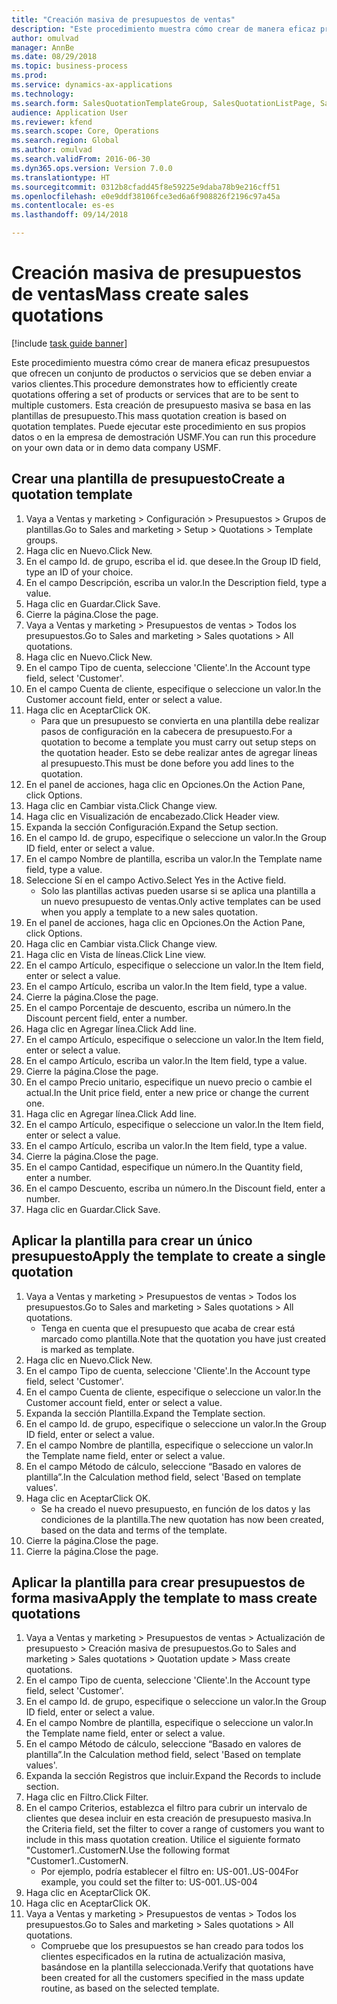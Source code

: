 ```yaml
--- 
title: "Creación masiva de presupuestos de ventas"
description: "Este procedimiento muestra cómo crear de manera eficaz presupuestos que ofrecen un conjunto de productos o servicios que se deben enviar a varios clientes."
author: omulvad
manager: AnnBe
ms.date: 08/29/2018
ms.topic: business-process
ms.prod: 
ms.service: dynamics-ax-applications
ms.technology: 
ms.search.form: SalesQuotationTemplateGroup, SalesQuotationListPage, SalesCreateQuotation, SalesQuotationTable, SysQueryForm
audience: Application User
ms.reviewer: kfend
ms.search.scope: Core, Operations
ms.search.region: Global
ms.author: omulvad
ms.search.validFrom: 2016-06-30
ms.dyn365.ops.version: Version 7.0.0
ms.translationtype: HT
ms.sourcegitcommit: 0312b8cfadd45f8e59225e9daba78b9e216cff51
ms.openlocfilehash: e0e9ddf38106fce3ed6a6f908826f2196c97a45a
ms.contentlocale: es-es
ms.lasthandoff: 09/14/2018

---
```

# <a name="mass-create-sales-quotations"></a><span data-ttu-id="a98c5-103">Creación masiva de presupuestos de ventas</span><span class="sxs-lookup"><span data-stu-id="a98c5-103">Mass create sales quotations</span></span>

[!include [task guide banner](../../includes/task-guide-banner.md)]

<span data-ttu-id="a98c5-104">Este procedimiento muestra cómo crear de manera eficaz presupuestos que ofrecen un conjunto de productos o servicios que se deben enviar a varios clientes.</span><span class="sxs-lookup"><span data-stu-id="a98c5-104">This procedure demonstrates how to efficiently create quotations offering a set of products or services that are to be sent to multiple customers.</span></span> <span data-ttu-id="a98c5-105">Esta creación de presupuesto masiva se basa en las plantillas de presupuesto.</span><span class="sxs-lookup"><span data-stu-id="a98c5-105">This mass quotation creation is based on quotation templates.</span></span> <span data-ttu-id="a98c5-106">Puede ejecutar este procedimiento en sus propios datos o en la empresa de demostración USMF.</span><span class="sxs-lookup"><span data-stu-id="a98c5-106">You can run this procedure on your own data or in demo data company USMF.</span></span>


## <a name="create-a-quotation-template"></a><span data-ttu-id="a98c5-107">Crear una plantilla de presupuesto</span><span class="sxs-lookup"><span data-stu-id="a98c5-107">Create a quotation template</span></span>
1. <span data-ttu-id="a98c5-108">Vaya a Ventas y marketing > Configuración > Presupuestos > Grupos de plantillas.</span><span class="sxs-lookup"><span data-stu-id="a98c5-108">Go to Sales and marketing > Setup > Quotations > Template groups.</span></span>
2. <span data-ttu-id="a98c5-109">Haga clic en Nuevo.</span><span class="sxs-lookup"><span data-stu-id="a98c5-109">Click New.</span></span>
3. <span data-ttu-id="a98c5-110">En el campo Id. de grupo, escriba el id. que desee.</span><span class="sxs-lookup"><span data-stu-id="a98c5-110">In the Group ID field, type an ID of your choice.</span></span>
4. <span data-ttu-id="a98c5-111">En el campo Descripción, escriba un valor.</span><span class="sxs-lookup"><span data-stu-id="a98c5-111">In the Description field, type a value.</span></span>
5. <span data-ttu-id="a98c5-112">Haga clic en Guardar.</span><span class="sxs-lookup"><span data-stu-id="a98c5-112">Click Save.</span></span>
6. <span data-ttu-id="a98c5-113">Cierre la página.</span><span class="sxs-lookup"><span data-stu-id="a98c5-113">Close the page.</span></span>
7. <span data-ttu-id="a98c5-114">Vaya a Ventas y marketing > Presupuestos de ventas > Todos los presupuestos.</span><span class="sxs-lookup"><span data-stu-id="a98c5-114">Go to Sales and marketing > Sales quotations > All quotations.</span></span>
8. <span data-ttu-id="a98c5-115">Haga clic en Nuevo.</span><span class="sxs-lookup"><span data-stu-id="a98c5-115">Click New.</span></span>
9. <span data-ttu-id="a98c5-116">En el campo Tipo de cuenta, seleccione 'Cliente'.</span><span class="sxs-lookup"><span data-stu-id="a98c5-116">In the Account type field, select 'Customer'.</span></span>
10. <span data-ttu-id="a98c5-117">En el campo Cuenta de cliente, especifique o seleccione un valor.</span><span class="sxs-lookup"><span data-stu-id="a98c5-117">In the Customer account field, enter or select a value.</span></span>
11. <span data-ttu-id="a98c5-118">Haga clic en Aceptar</span><span class="sxs-lookup"><span data-stu-id="a98c5-118">Click OK.</span></span>
    * <span data-ttu-id="a98c5-119">Para que un presupuesto se convierta en una plantilla debe realizar pasos de configuración en la cabecera de presupuesto.</span><span class="sxs-lookup"><span data-stu-id="a98c5-119">For a quotation to become a template you must carry out  setup steps on the quotation header.</span></span> <span data-ttu-id="a98c5-120">Esto se debe realizar antes de agregar líneas al presupuesto.</span><span class="sxs-lookup"><span data-stu-id="a98c5-120">This must be done before you add lines to the quotation.</span></span>   
12. <span data-ttu-id="a98c5-121">En el panel de acciones, haga clic en Opciones.</span><span class="sxs-lookup"><span data-stu-id="a98c5-121">On the Action Pane, click Options.</span></span>
13. <span data-ttu-id="a98c5-122">Haga clic en Cambiar vista.</span><span class="sxs-lookup"><span data-stu-id="a98c5-122">Click Change view.</span></span>
14. <span data-ttu-id="a98c5-123">Haga clic en Visualización de encabezado.</span><span class="sxs-lookup"><span data-stu-id="a98c5-123">Click Header view.</span></span>
15. <span data-ttu-id="a98c5-124">Expanda la sección Configuración.</span><span class="sxs-lookup"><span data-stu-id="a98c5-124">Expand the Setup section.</span></span>
16. <span data-ttu-id="a98c5-125">En el campo Id. de grupo, especifique o seleccione un valor.</span><span class="sxs-lookup"><span data-stu-id="a98c5-125">In the Group ID field, enter or select a value.</span></span>
17. <span data-ttu-id="a98c5-126">En el campo Nombre de plantilla, escriba un valor.</span><span class="sxs-lookup"><span data-stu-id="a98c5-126">In the Template name field, type a value.</span></span>
18. <span data-ttu-id="a98c5-127">Seleccione Sí en el campo Activo.</span><span class="sxs-lookup"><span data-stu-id="a98c5-127">Select Yes in the Active field.</span></span>
    * <span data-ttu-id="a98c5-128">Solo las plantillas activas pueden usarse si se aplica una plantilla a un nuevo presupuesto de ventas.</span><span class="sxs-lookup"><span data-stu-id="a98c5-128">Only active templates can be used when you apply a template to a new sales quotation.</span></span>  
19. <span data-ttu-id="a98c5-129">En el panel de acciones, haga clic en Opciones.</span><span class="sxs-lookup"><span data-stu-id="a98c5-129">On the Action Pane, click Options.</span></span>
20. <span data-ttu-id="a98c5-130">Haga clic en Cambiar vista.</span><span class="sxs-lookup"><span data-stu-id="a98c5-130">Click Change view.</span></span>
21. <span data-ttu-id="a98c5-131">Haga clic en Vista de líneas.</span><span class="sxs-lookup"><span data-stu-id="a98c5-131">Click Line view.</span></span>
22. <span data-ttu-id="a98c5-132">En el campo Artículo, especifique o seleccione un valor.</span><span class="sxs-lookup"><span data-stu-id="a98c5-132">In the Item field, enter or select a value.</span></span>
23. <span data-ttu-id="a98c5-133">En el campo Artículo, escriba un valor.</span><span class="sxs-lookup"><span data-stu-id="a98c5-133">In the Item field, type a value.</span></span>
24. <span data-ttu-id="a98c5-134">Cierre la página.</span><span class="sxs-lookup"><span data-stu-id="a98c5-134">Close the page.</span></span>
25. <span data-ttu-id="a98c5-135">En el campo Porcentaje de descuento, escriba un número.</span><span class="sxs-lookup"><span data-stu-id="a98c5-135">In the Discount percent field, enter a number.</span></span>
26. <span data-ttu-id="a98c5-136">Haga clic en Agregar línea.</span><span class="sxs-lookup"><span data-stu-id="a98c5-136">Click Add line.</span></span>
27. <span data-ttu-id="a98c5-137">En el campo Artículo, especifique o seleccione un valor.</span><span class="sxs-lookup"><span data-stu-id="a98c5-137">In the Item field, enter or select a value.</span></span>
28. <span data-ttu-id="a98c5-138">En el campo Artículo, escriba un valor.</span><span class="sxs-lookup"><span data-stu-id="a98c5-138">In the Item field, type a value.</span></span>
29. <span data-ttu-id="a98c5-139">Cierre la página.</span><span class="sxs-lookup"><span data-stu-id="a98c5-139">Close the page.</span></span>
30. <span data-ttu-id="a98c5-140">En el campo Precio unitario, especifique un nuevo precio o cambie el actual.</span><span class="sxs-lookup"><span data-stu-id="a98c5-140">In the Unit price field, enter a new price or change the current one.</span></span>
31. <span data-ttu-id="a98c5-141">Haga clic en Agregar línea.</span><span class="sxs-lookup"><span data-stu-id="a98c5-141">Click Add line.</span></span>
32. <span data-ttu-id="a98c5-142">En el campo Artículo, especifique o seleccione un valor.</span><span class="sxs-lookup"><span data-stu-id="a98c5-142">In the Item field, enter or select a value.</span></span>
33. <span data-ttu-id="a98c5-143">En el campo Artículo, escriba un valor.</span><span class="sxs-lookup"><span data-stu-id="a98c5-143">In the Item field, type a value.</span></span>
34. <span data-ttu-id="a98c5-144">Cierre la página.</span><span class="sxs-lookup"><span data-stu-id="a98c5-144">Close the page.</span></span>
35. <span data-ttu-id="a98c5-145">En el campo Cantidad, especifique un número.</span><span class="sxs-lookup"><span data-stu-id="a98c5-145">In the Quantity field, enter a number.</span></span>
36. <span data-ttu-id="a98c5-146">En el campo Descuento, escriba un número.</span><span class="sxs-lookup"><span data-stu-id="a98c5-146">In the Discount field, enter a number.</span></span>
37. <span data-ttu-id="a98c5-147">Haga clic en Guardar.</span><span class="sxs-lookup"><span data-stu-id="a98c5-147">Click Save.</span></span>

## <a name="apply-the-template-to-create-a-single-quotation"></a><span data-ttu-id="a98c5-148">Aplicar la plantilla para crear un único presupuesto</span><span class="sxs-lookup"><span data-stu-id="a98c5-148">Apply the template to create a single quotation</span></span>
1. <span data-ttu-id="a98c5-149">Vaya a Ventas y marketing > Presupuestos de ventas > Todos los presupuestos.</span><span class="sxs-lookup"><span data-stu-id="a98c5-149">Go to Sales and marketing > Sales quotations > All quotations.</span></span>
    * <span data-ttu-id="a98c5-150">Tenga en cuenta que el presupuesto que acaba de crear está marcado como plantilla.</span><span class="sxs-lookup"><span data-stu-id="a98c5-150">Note that the quotation you have just created is marked as template.</span></span>  
2. <span data-ttu-id="a98c5-151">Haga clic en Nuevo.</span><span class="sxs-lookup"><span data-stu-id="a98c5-151">Click New.</span></span>
3. <span data-ttu-id="a98c5-152">En el campo Tipo de cuenta, seleccione 'Cliente'.</span><span class="sxs-lookup"><span data-stu-id="a98c5-152">In the Account type field, select 'Customer'.</span></span>
4. <span data-ttu-id="a98c5-153">En el campo Cuenta de cliente, especifique o seleccione un valor.</span><span class="sxs-lookup"><span data-stu-id="a98c5-153">In the Customer account field, enter or select a value.</span></span>
5. <span data-ttu-id="a98c5-154">Expanda la sección Plantilla.</span><span class="sxs-lookup"><span data-stu-id="a98c5-154">Expand the Template section.</span></span>
6. <span data-ttu-id="a98c5-155">En el campo Id. de grupo, especifique o seleccione un valor.</span><span class="sxs-lookup"><span data-stu-id="a98c5-155">In the Group ID field, enter or select a value.</span></span>
7. <span data-ttu-id="a98c5-156">En el campo Nombre de plantilla, especifique o seleccione un valor.</span><span class="sxs-lookup"><span data-stu-id="a98c5-156">In the Template name field, enter or select a value.</span></span>
8. <span data-ttu-id="a98c5-157">En el campo Método de cálculo, seleccione “Basado en valores de plantilla”.</span><span class="sxs-lookup"><span data-stu-id="a98c5-157">In the Calculation method field, select 'Based on template values'.</span></span>
9. <span data-ttu-id="a98c5-158">Haga clic en Aceptar</span><span class="sxs-lookup"><span data-stu-id="a98c5-158">Click OK.</span></span>
    * <span data-ttu-id="a98c5-159">Se ha creado el nuevo presupuesto, en función de los datos y las condiciones de la plantilla.</span><span class="sxs-lookup"><span data-stu-id="a98c5-159">The new quotation has now been created, based on the data and terms of the template.</span></span>  
10. <span data-ttu-id="a98c5-160">Cierre la página.</span><span class="sxs-lookup"><span data-stu-id="a98c5-160">Close the page.</span></span>
11. <span data-ttu-id="a98c5-161">Cierre la página.</span><span class="sxs-lookup"><span data-stu-id="a98c5-161">Close the page.</span></span>

## <a name="apply-the-template-to-mass-create-quotations"></a><span data-ttu-id="a98c5-162">Aplicar la plantilla para crear presupuestos de forma masiva</span><span class="sxs-lookup"><span data-stu-id="a98c5-162">Apply the template to mass create quotations</span></span>
1. <span data-ttu-id="a98c5-163">Vaya a Ventas y marketing > Presupuestos de ventas > Actualización de presupuesto > Creación masiva de presupuestos.</span><span class="sxs-lookup"><span data-stu-id="a98c5-163">Go to Sales and marketing > Sales quotations > Quotation update > Mass create quotations.</span></span>
2. <span data-ttu-id="a98c5-164">En el campo Tipo de cuenta, seleccione 'Cliente'.</span><span class="sxs-lookup"><span data-stu-id="a98c5-164">In the Account type field, select 'Customer'.</span></span>
3. <span data-ttu-id="a98c5-165">En el campo Id. de grupo, especifique o seleccione un valor.</span><span class="sxs-lookup"><span data-stu-id="a98c5-165">In the Group ID field, enter or select a value.</span></span>
4. <span data-ttu-id="a98c5-166">En el campo Nombre de plantilla, especifique o seleccione un valor.</span><span class="sxs-lookup"><span data-stu-id="a98c5-166">In the Template name field, enter or select a value.</span></span>
5. <span data-ttu-id="a98c5-167">En el campo Método de cálculo, seleccione “Basado en valores de plantilla”.</span><span class="sxs-lookup"><span data-stu-id="a98c5-167">In the Calculation method field, select 'Based on template values'.</span></span>
6. <span data-ttu-id="a98c5-168">Expanda la sección Registros que incluir.</span><span class="sxs-lookup"><span data-stu-id="a98c5-168">Expand the Records to include section.</span></span>
7. <span data-ttu-id="a98c5-169">Haga clic en Filtro.</span><span class="sxs-lookup"><span data-stu-id="a98c5-169">Click Filter.</span></span>
8. <span data-ttu-id="a98c5-170">En el campo Criterios, establezca el filtro para cubrir un intervalo de clientes que desea incluir en esta creación de presupuesto masiva.</span><span class="sxs-lookup"><span data-stu-id="a98c5-170">In the Criteria field, set the filter to cover a range of customers you want to include in this mass quotation creation.</span></span> <span data-ttu-id="a98c5-171">Utilice el siguiente formato "Customer1..CustomerN.</span><span class="sxs-lookup"><span data-stu-id="a98c5-171">Use the following format "Customer1..CustomerN.</span></span>
    * <span data-ttu-id="a98c5-172">Por ejemplo, podría establecer el filtro en: US-001..US-004</span><span class="sxs-lookup"><span data-stu-id="a98c5-172">For example, you could set the filter to: US-001..US-004</span></span>  
9. <span data-ttu-id="a98c5-173">Haga clic en Aceptar</span><span class="sxs-lookup"><span data-stu-id="a98c5-173">Click OK.</span></span>
10. <span data-ttu-id="a98c5-174">Haga clic en Aceptar</span><span class="sxs-lookup"><span data-stu-id="a98c5-174">Click OK.</span></span>
11. <span data-ttu-id="a98c5-175">Vaya a Ventas y marketing > Presupuestos de ventas > Todos los presupuestos.</span><span class="sxs-lookup"><span data-stu-id="a98c5-175">Go to Sales and marketing > Sales quotations > All quotations.</span></span>
    * <span data-ttu-id="a98c5-176">Compruebe que los presupuestos se han creado para todos los clientes especificados en la rutina de actualización masiva, basándose en la plantilla seleccionada.</span><span class="sxs-lookup"><span data-stu-id="a98c5-176">Verify that quotations have been created for all the customers specified in the mass update routine, as based on the selected template.</span></span>  


